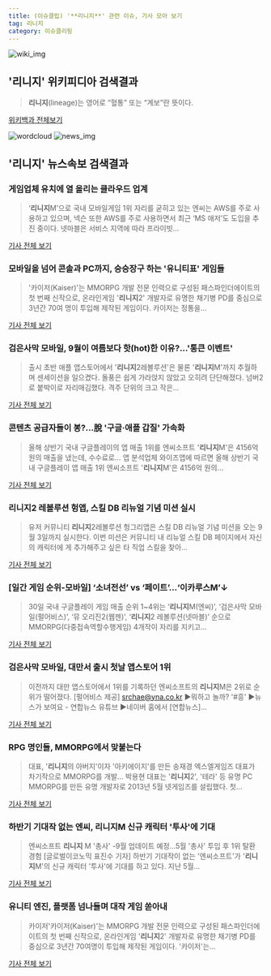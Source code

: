 ```yaml
---
title: (이슈클립) '**리니지**' 관련 이슈, 기사 모아 보기
tag: 리니지
category: 이슈클리핑
---
```

![wiki_img](https://user-images.githubusercontent.com/42597476/44503234-41136a80-a6d0-11e8-9071-6fc6418eafe4.png)
## **'**리니지**'** 위키피디아 검색결과
>**리니지**(lineage)는 영어로 “혈통” 또는 “계보”란 뜻이다.

<a href="https://ko.wikipedia.org/wiki/리니지" target="_blank">위키백과 전체보기</a>

![wordcloud](https://s3.ap-northeast-2.amazonaws.com/lyrics101-wordcloud/2018-08-31-1535658148.png)
![news_img](https://user-images.githubusercontent.com/42597476/44507050-1206f400-a6e4-11e8-8d98-7ffbfebb353f.png)
## **'**리니지**'** 뉴스속보 검색결과
### 게임업체 유치에 열 올리는 클라우드 업계

>‘**리니지**M’으로 국내 모바일게임 1위 자리를 굳히고 있는 엔씨는 AWS를 주로 사용하고 있으며, 넥슨 또한 AWS를 주로 사용하면서 최근 ‘MS 애저’도 도입을 추진 중이다. 넷마블은 서비스 지역에 따라 프라이빗...

<a href="http://www.sporbiz.co.kr/news/articleView.html?idxno=267730" target="_blank">기사 전체 보기</a>

### 모바일을 넘어 콘솔과 PC까지, 승승장구 하는 '유니티표' 게임들

>'카이저(Kaiser)'는 MMORPG 개발 전문 인력으로 구성된 패스파인더에이트의 첫 번째 신작으로, 온라인게임 '**리니지**2' 개발자로 유명한 채기병 PD를 중심으로 3년간 70여 명이 투입해 제작된 게임이다.   카이저는 정통을...

<a href="http://gamefocus.co.kr/detail.php?number=85570" target="_blank">기사 전체 보기</a>

### 검은사막 모바일, 9월이 여름보다 핫(hot)한 이유?…'통큰 이벤트'

>출시 초반 애플 앱스토어에서 '**리니지**2레볼루션'은 물론 '**리니지**M'까지 추월하며 센세이션을 일으켰다. 돌풍은 쉽게 가라앉지 않았고 오히려 단단해졌다. 넘버2로 붙박이로 자리매김했다. 격주 단위의 크고 작은...

<a href="http://www.biztribune.co.kr/news/view.php?no=71839" target="_blank">기사 전체 보기</a>

### 콘텐츠 공급자들이 봉?…脫 '구글·애플 갑질' 가속화

>올해 상반기 국내 구글플레이의 앱 매출 1위를 엔씨소프트 '**리니지**M'은 4156억 원의 매출을 냈는데, 수수료로... 앱 분석업체 와이즈앱에 따르면 올해 상반기 국내 구글플레이 앱 매출 1위 엔씨소프트 '**리니지**M'은 4156억 원의...

<a href="http://www.weeklytoday.com/news/articleView.html?idxno=67460" target="_blank">기사 전체 보기</a>

### **리니지**2 레볼루션 헝앱, 스킬 DB 리뉴얼 기념 미션 실시

>유저 커뮤니티 **리니지**2레볼루션 헝그리앱은 스킬 DB 리뉴얼 기념 미션을 오는 9월 3일까지 실시한다. 이번 미션은 커뮤니티 내 리뉴얼 스킬 DB 페이지에서 자신의 캐릭터에 게 추가해주고 싶은 타 직업 스킬을 찾아...

<a href="http://www.fomos.kr/redirect/news_view?news_cate_id=2&entry_id=63255" target="_blank">기사 전체 보기</a>

### [일간 게임 순위-모바일] ‘소녀전선’ vs ‘페이트’…‘이카루스M’↓

>30일 국내 구글플레이 게임 매출 순위 1~4위는 ‘**리니지**M(엔씨)’, ‘검은사막 모바일(펄어비스)’, ‘뮤 오리진2(웹젠)’, ‘**리니지**2 레볼루션(넷마블)’ 순으로 MMORPG(다중접속역할수행게임) 4개작이 자리를 지키고...

<a href="http://www.kukinews.com/news/article.html?no=581067" target="_blank">기사 전체 보기</a>

### 검은사막 모바일, 대만서 출시 첫날 앱스토어 1위

>이전까지 대만 앱스토어에서 1위를 기록하던 엔씨소프트의 **리니지**M은 2위로 순위가 떨어졌다. [펄어비스 제공] srchae@yna.co.kr ▶뭐하고 놀까? '#흥' ▶뉴스가 보여요 - 연합뉴스 유튜브 ▶네이버 홈에서 [연합뉴스]...

<a href="http://app.yonhapnews.co.kr/YNA/Basic/SNS/r.aspx?c=AKR20180830071400017&did=1195m" target="_blank">기사 전체 보기</a>

### RPG 명인들, MMORPG에서 맞붙는다

>대표, '**리니지**의 아버지'이자 '아키에이지'를 만든 송재경 엑스엘게임즈 대표가 차기작으로 MMORPG를 개발... 박용현 대표는 '**리니지**2', '테라' 등 유명 PC MMORPG를 만든 유명 개발자로 2013년 5월 넷게임즈를 설립했다. 첫...

<a href="http://www.inews24.com/php/news_view.php?g_serial=1121745&g_menu=020500&rrf=nv" target="_blank">기사 전체 보기</a>

### 하반기 기대작 없는 엔씨, **리니지**M 신규 캐릭터 '투사'에 기대

>엔씨소프트 **리니지** M '총사' -9월 업데이트 예정…5월 '총사' 투입 후 1위 탈환 경험 [글로벌이코노믹 표진수 기자] 하반기 기대작이 없는 '엔씨소프트'가 '**리니지**M'의 신규 캐릭터 '투사'에 기대를 하고 있다. 지난 5월...

<a href="http://www.g-enews.com/ko-kr/news/article/news_all/20180830110136540778c769af4f_1/article.html" target="_blank">기사 전체 보기</a>

### 유니티 엔진, 플랫폼 넘나들며 대작 게임 쏟아내

>카이저'카이저(Kaiser)'는 MMORPG 개발 전문 인력으로 구성된 패스파인더에이트의 첫 번째 신작으로, 온라인게임 '**리니지**2' 개발자로 유명한 채기병 PD를 중심으로 3년간 70여명이 투입해 제작된 게임이다. '카이저'는...

<a href="http://www.thisisgame.com/webzine/news/nboard/4/?n=86181&utm_source=naver&utm_medium=outlink&utm_campaign=thisisgame&utm_content=86181&nogate" target="_blank">기사 전체 보기</a>


